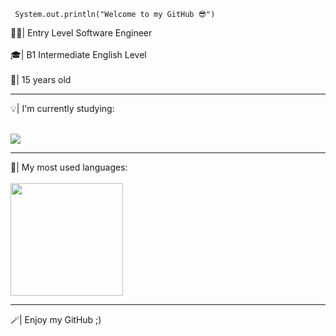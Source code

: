 <code> System.out.println("Welcome to my GitHub 😎") </code>

🧑‍💻| Entry Level Software Engineer
<br></br>
🎓| B1 Intermediate English Level
<br></br>
🪪| 15 years old
<hr></hr>
💡| I'm currently studying:
<br></br>
<p gap= 10px>
<a href="[https://skillicons.dev](https://skillicons.dev/)">
<img src="https://skillicons.dev/icons?i=java,mysql,js" />
</a>
</p>
<hr></hr>
<div></div>
🔎| My most used languages:
<br></br>
<a href="[https://github.com/seu-usuário-aqui](https://github.com/seu-usu%C3%A1rio-aqui)">
<img loading="lazy" height="180em" src="https://github-readme-stats.vercel.app/api/top-langs/?username=Nandodeveloper&layout=compact&langs_count=7&theme=codeSTACKr"/>
</a>
</div>
<div></div>
<hr></hr>
<div></div>
🪄| Enjoy my GitHub ;)
